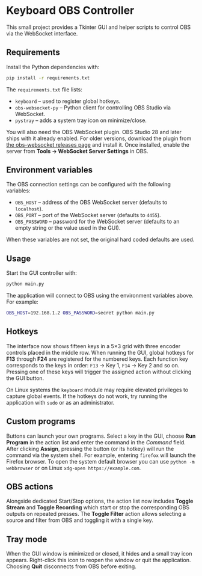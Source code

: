 # Keyboard OBS Controller

This small project provides a Tkinter GUI and helper scripts to control OBS via the WebSocket interface.

## Requirements

Install the Python dependencies with:

```bash
pip install -r requirements.txt
```

The `requirements.txt` file lists:

- `keyboard` – used to register global hotkeys.
- `obs-websocket-py` – Python client for controlling OBS Studio via WebSocket.
- `pystray` – adds a system tray icon on minimize/close.

You will also need the OBS WebSocket plugin. OBS Studio 28 and later ships
with it already enabled. For older versions, download the plugin from
[the obs-websocket releases page](https://github.com/obsproject/obs-websocket/releases)
and install it. Once installed, enable the server from **Tools → WebSocket Server Settings** in OBS.

## Environment variables

The OBS connection settings can be configured with the following variables:

- `OBS_HOST` – address of the OBS WebSocket server (defaults to `localhost`).
- `OBS_PORT` – port of the WebSocket server (defaults to `4455`).
- `OBS_PASSWORD` – password for the WebSocket server (defaults to an empty string or the value used in the GUI).

When these variables are not set, the original hard coded defaults are used.

## Usage

Start the GUI controller with:

```bash
python main.py
```

The application will connect to OBS using the environment variables above. For example:

```bash
OBS_HOST=192.168.1.2 OBS_PASSWORD=secret python main.py
```

## Hotkeys

The interface now shows fifteen keys in a 5×3 grid with three encoder controls placed in the middle row.
When running the GUI, global hotkeys for **F13** through **F24** are registered for the numbered keys.
Each function key corresponds to the keys in order: `F13` → Key 1, `F14` → Key 2 and so on.
Pressing one of these keys will trigger the assigned action without clicking the GUI button.

On Linux systems the `keyboard` module may require elevated privileges to
capture global events. If the hotkeys do not work, try running the application
with `sudo` or as an administrator.

## Custom programs

Buttons can launch your own programs. Select a key in the GUI, choose
**Run Program** in the action list and enter the command in the *Command*
field. After clicking **Assign**, pressing the button (or its hotkey) will run
the command via the system shell. For example, entering `firefox` will launch
the Firefox browser. To open the system default browser you can use
`python -m webbrowser` or on Linux `xdg-open https://example.com`.

## OBS actions

Alongside dedicated Start/Stop options, the action list now includes
**Toggle Stream** and **Toggle Recording** which start or stop the corresponding
OBS outputs on repeated presses. The **Toggle Filter** action allows selecting
a source and filter from OBS and toggling it with a single key.

## Tray mode

When the GUI window is minimized or closed, it hides and a small tray icon
appears. Right-click this icon to reopen the window or quit the application.
Choosing **Quit** disconnects from OBS before exiting.
